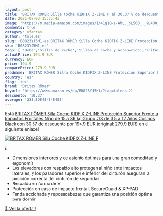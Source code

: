 ```yaml
---
layout: post
title: 'BRITAX RÖMER Silla Coche KIDFIX Z-LINE P al 30.37 % de descuento'
date: 2021-08-03 15:35:43
image: 'https://m.media-amazon.com/images/I/41g1Q-z-AhL._SL500_._SL400_.jpg'
comments: true
category: ofertas
author: 'tole.es'
slug: 'B0823YJ5M1-es BRITAX RÖMER Silla Coche KIDFIX Z-LINE Protección Superior...'
sku: 'B0823YJ5M1-es'
tags: [ 'Bebé','Sillas de coche','Sillas de coche y accesorios','britax römer','römer', ]
actualPrice: 194.9 EUR
currency: EUR
price: 194.9
comparePrice: 279.9 EUR
prodname: 'BRITAX RÖMER Silla Coche KIDFIX Z-LINE Protección Superior Frente a Impactos Frontales Niño de 15 a 36 kg Grupo 2/3 de 3 5 a 12 Años  Cosmos Black'
country: 'es'
flag: '🇪🇸'
brand: 'Britax Römer'
buyurl: 'https://www.amazon.es/dp/B0823YJ5M1/?tag=tolees-21'
descuento: '30.37'
average: '233.395454545455'
---
```


Está [BRITAX RÖMER Silla Coche KIDFIX Z-LINE Protección Superior Frente a Impactos Frontales Niño de 15 a 36 kg Grupo 2/3 de 3 5 a 12 Años  Cosmos Black](https://www.amazon.es/dp/B0823YJ5M1/?tag=tolees-21) con 30.37 de descuento por 194.9 EUR (original: 279.9 EUR) en el siguiente enlace!

[![BRITAX RÖMER Silla Coche KIDFIX Z-LINE P](https://m.media-amazon.com/images/I/41g1Q-z-AhL._SL500_._SL400_.jpg)](https://www.amazon.es/dp/B0823YJ5M1/?tag=tolees-21)

ℹ️:

- Dimensiones interiores y de asiento óptimas para una gran comodidad y ergonomía
- Los elevadores con respaldo alto protegen al niño ante impactos laterales, y los pasadores superior e inferior del cinturón aseguran la posición correcta del cinturón de seguridad
- Respaldo en forma de V
- Protección en caso de impacto frontal, SecureGuard & XP-PAD
- Funda acolchada y reposacabezas que garantiza una posición óptima para dormir

[🛒 Ver la oferta!!](https://www.amazon.es/dp/B0823YJ5M1/?tag=tolees-21)
